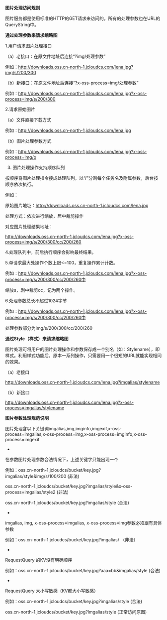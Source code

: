**图片处理访问规则**

图片服务都是使用标准的HTTP的GET请求来访问的，所有的处理参数也在URL的QueryString中。

**通过处理参数来请求缩略图**

1.用户请求图片处理接口

（a）老接口：在原文件地址后连接“?img/处理参数”

例如：http://downloads.oss.cn-north-1.jcloudcs.com/lena.jpg?img/s/200/300

（b）新接口：在原文件地址后连接“?x-oss-process=img/处理参数”

例如：http://downloads.oss.cn-north-1.jcloudcs.com/lena.jpg?x-oss-process=img/s/200/300

2.请求原始图片

（a）文件直接下载方式

例如：http://downloads.oss.cn-north-1.jcloudcs.com/lena.jpg

（b）图片处理参数方式

例如：http://downloads.oss.cn-north-1.jcloudcs.com/lena.jpg?x-oss-process=img/o

3. 图片处理操作支持顺序队列

按顺序将图片处理指令接成处理队列，以“/”分割每个任务名及附属参数，后台按顺序依次执行。

例如：

原始图片地址：http://downloads.oss.cn-north-1.jcloudcs.com/lena.jpg

处理方式：依次进行缩放，居中裁剪操作

对应图片处理结果地址：

http://downloads.oss.cn-north-1.jcloudcs.com/lena.jpg?x-oss-process=img/s/200/300/cc/200/260

4.处理队列中，前后执行顺序会影响最终结果。

5.单请求最大处操作个数上限<=100，重复操作累计计数。

例如：http://downloads.oss.cn-north-1.jcloudcs.com/lena.jpg?x-oss-process=img/s/200/300/cc/200/260中

缩放s，剧中裁剪cc，记为两个操作。

6.处理参数总长不超过1024字节

例如：http://downloads.oss.cn-north-1.jcloudcs.com/lena.jpg?x-oss-process=img/s/200/300/cc/200/260中

处理参数部分为img/s/200/300/cc/200/260

**通过Style（样式）来请求缩略图**

图片处理可将用户的图片处理操作和参数保存成一个别名（如：Stylename），即样式。利用样式功能后，原本一系列操作，只需要用一个很短的URL就能实现相同的效果。

（a）老接口

http://downloads.oss.cn-north-1.jcloudcs.com/lena.jpg?imgalias/stylename

（b）新接口

http://downloads.oss.cn-north-1.jcloudcs.com/lena.jpg?x-oss-process=imgalias/stylename

**图片参数处理规范说明**

图片处理含以下关键词imgalias,img,imginfo,imgexif,x-oss-process=imgalias,x-oss-process=img,x-oss-process=imginfo,x-oss-process=imgexif

* 
在参数图片处理参数合法情况下，上述关键字只能出现一个

例如：oss.cn-north-1.jcloudcs/bucket/key.jpg?imgalias/style&img/s/100/200 (非法)

oss.cn-north-1.jcloudcs/bucket/key.jpg?imgalias/style&x-oss-process=imgalias/style2 (非法)

oss.cn-north-1.jcloudcs/bucket/key.jpg?imgalias/style (合法)

* 
imgalias, img, x-oss-process=imgalias, x-oss-process=img参数必须跟有具体参数

例如：oss.cn-north-1.jcloudcs/bucket/key.jpg?imgalias/ （非法）

* 
RequestQuery 的KV没有明确顺序

例如：oss.cn-north-1.jcloudcs/bucket/key.jpg?aaa=bb&imgalias/style (合法)

* 
RequestQuery 大小写敏感（KV都大小写敏感）

例如：oss.cn-north-1.jcloudcs/bucket/key.jpg?imgalias/style (合法)

oss.cn-north-1.jcloudcs/bucket/key.jpg?Imgalias/style (正常访问原图)
